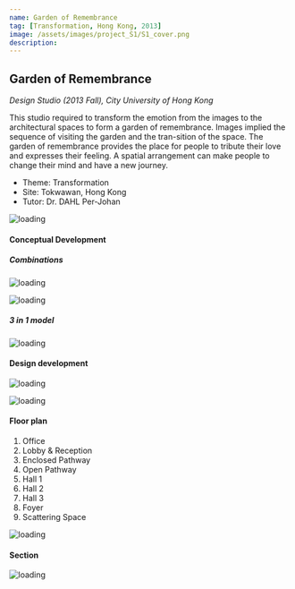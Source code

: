 ```yaml
---
name: Garden of Remembrance
tag: [Transformation, Hong Kong, 2013]
image: /assets/images/project_S1/S1_cover.png
description:
---
```


## Garden of Remembrance

*Design Studio (2013 Fall), City University of Hong Kong*

This studio required to transform the emotion from the images to the architectural spaces to form a garden of remembrance. Images implied the sequence of visiting the garden and the tran-sition of the space. The garden of remembrance provides the place for people to tribute their love and expresses their feeling. A spatial arrangement can make people to change their mind and have a new journey.



+ Theme: Transformation
+ Site: Tokwawan, Hong Kong
+ Tutor: Dr. DAHL Per-Johan

![loading](/assets/images/project_S1/S1_1.png " ")

#### Conceptual Development

##### Combinations

![loading](/assets/images/project_S1/S1_4.png " ")

![loading](/assets/images/project_S1/S1_2.png " ")

##### 3 in 1 model

![loading](/assets/images/project_S1/S1_3.png " ")

#### Design development

![loading](/assets/images/project_S1/S1_6.png " ")

![loading](/assets/images/project_S1/S1_5.png " ")


#### Floor plan

1. Office
2. Lobby & Reception
3. Enclosed Pathway
4. Open Pathway
5. Hall 1
6. Hall 2
7. Hall 3
8. Foyer
9. Scattering Space

![loading](/assets/images/project_S1/S1_7.png " ")

#### Section

![loading](/assets/images/project_S1/S1_10.png " ")

